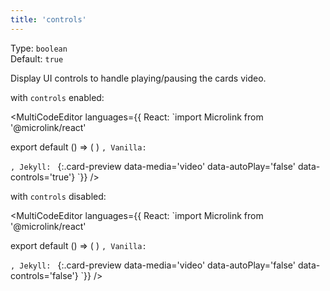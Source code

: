 ```yaml
---
title: 'controls'
--- 
```


Type: `boolean`<br/>
Default: `true`

Display UI controls to handle playing/pausing the cards video.

with `controls` enabled:

<MultiCodeEditor languages={{
  React: `import Microlink from '@microlink/react' 
  
export default () => (
  <Microlink
    url='https://instagram.com/p/BXHj-DllyYU/'
    media='video'
    autoPlay={false}
    controls
  />
)
`, Vanilla: `
<script>
  document.addEventListener('DOMContentLoaded', function (event) {
    microlink('a', { media: 'video', autoPlay: false, controls: true })
  })
</script>
`, Jekyll: `
[](https://instagram.com/p/BXHj-DllyYU){:.card-preview data-media='video' data-autoPlay='false' data-controls='true'}
`}} 
/>

<Microlink url='https://instagram.com/p/BXHj-DllyYU/' media='video' autoPlay={false} controls />

with `controls` disabled:

<MultiCodeEditor languages={{
  React: `import Microlink from '@microlink/react' 
  
export default () => (
  <Microlink
    url='https://instagram.com/p/BXHj-DllyYU/'
    media='video'
    autoPlay={false}
    controls={false}
  />
)
`, Vanilla: `
<script>
  document.addEventListener('DOMContentLoaded', function (event) {
    microlink('a', { media: 'video', autoPlay: false, controls: false })
  })
</script>
`, Jekyll: `
[](https://instagram.com/p/BXHj-DllyYU){:.card-preview data-media='video' data-autoPlay='false' data-controls='false'}
`}} 
/>

<Microlink url='https://instagram.com/p/BXHj-DllyYU/' media='video' autoPlay={false} controls={false} />
